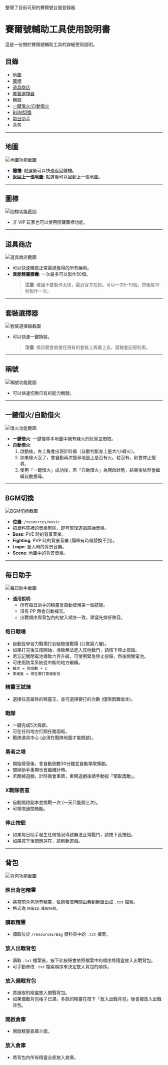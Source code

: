 </h1>整理了目前可用的賽爾號台服登錄器</h1>
<h1>賽爾號輔助工具使用說明書</h1>
<p>這是一份關於賽爾號輔助工具的詳細使用說明。</p>

<h2 id="目錄">目錄</h2>
<ul>
<li><a href="#地圖">地圖</a></li>
<li><a href="#圖標">圖標</a></li>
<li><a href="#道具商店">道具商店</a></li>
<li><a href="#套裝選擇器">套裝選擇器</a></li>
<li><a href="#稱號">稱號</a></li>
<li><a href="#一鍵借火自動借火">一鍵借火/自動借火</a></li>
<li><a href="#bgm切換">BGM切換</a></li>
<li><a href="#每日助手">每日助手</a></li>
<li><a href="#背包">背包</a></li>
</ul>

<hr>

<h2 id="地圖">地圖</h2>
<p><img src="https://i.postimg.cc/76zZH7mW/03.jpg" alt="地圖功能截圖"></p>
<ul>
<li><strong>鐘樓</strong>: 點選後可以快速返回鐘樓。</li>
<li><strong>返回上一張地圖</strong>: 點選後可以回到上一張地圖。</li>
</ul>

<hr>

<h2 id="圖標">圖標</h2>
<p><img src="https://i.postimg.cc/gcv21Vww/05.jpg" alt="圖標功能截圖"></p>
<ul>
<li>非 VIP 玩家也可以使用隱藏圖標功能。</li>
</ul>

<hr>

<h2 id="道具商店">道具商店</h2>
<p><img src="https://i.postimg.cc/fRgzY5PP/07.jpg" alt="道具商店截圖"></p>
<ul>
<li>可以快速購買正常渠道獲得的所有藥劑。</li>
<li><strong>異能精靈膠囊</strong>: 一次最多可以製作50個。
<blockquote><strong>注意</strong>: 建議不要製作太快，最近官方在抓。可以一次5-10個，然後每10秒製作一次。</blockquote>
</li>
</ul>

<hr>

<h2 id="套裝選擇器">套裝選擇器</h2>
<p><img src="https://i.postimg.cc/PqgdRJTz/09.jpg" alt="套裝選擇器截圖"></p>
<ul>
<li>可以快速一鍵換裝。
<blockquote><strong>注意</strong>: 換目鏡會直接在現有的套裝上再戴上去，腐蝕套記得別用。</blockquote>
</li>
</ul>

<hr>

<h2 id="稱號">稱號</h2>
<p><img src="https://i.postimg.cc/HnHdTNJr/11.jpg" alt="稱號功能截圖"></p>
<ul>
<li>可以快速切換已有的能力稱號。</li>
</ul>

<hr>

<h2 id="一鍵借火自動借火">一鍵借火/自動借火</h2>
<p><img src="https://i.postimg.cc/NF4YFxTp/13.jpg" alt="借火功能截圖"></p>
<ul>
<li><strong>一鍵借火</strong>: 一鍵搜尋本地圖中擁有綠火的玩家並借取。</li>
<li><strong>自動借火</strong>:
<ol>
<li>啟動後，左上角會出現計時器（自動判斷身上是大/小綠火）。</li>
<li>如果綠火沒了，會自動再次搜尋地圖上是否有火。若沒有，則會停止搜尋。</li>
<li>使用「一鍵借火」成功後，若「自動借火」為開啟狀態，結束後依然會繼續自動搜尋。</li>
</ol>
</li>
</ul>

<hr>

<h2 id="bgm切換">BGM切換</h2>
<p><img src="https://i.postimg.cc/85mxmz5C/15.jpg" alt="BGM切換截圖"></p>
<ul>
<li><strong>位置</strong>: <code>/resources/music</code></li>
<li>把資料夾裡的音樂刪除，即可恢復遊戲原始音樂。</li>
<li><strong>Boss</strong>: PVE 時的背景音樂。</li>
<li><strong>Fighting</strong>: PVP 時的背景音樂 (巔峰有時候替換不到)。</li>
<li><strong>Login</strong>: 登入時的背景音樂。</li>
<li><strong>Scene</strong>: 地圖中的背景音樂。</li>
</ul>

<hr>

<h2 id="每日助手">每日助手</h2>
<p><img src="https://i.postimg.cc/HnWRZ1c9/17.jpg" alt="每日助手截圖"></p>
<ul>
<li><strong>通用說明</strong>:
<ul>
<li>所有每日助手的精靈會自動使用第一個技能。</li>
<li>沒有 PP 時會自動補充。</li>
<li>出戰順序與背包內的放入順序一致，建議先排好陣容。</li>
</ul>
</li>
</ul>

<h3>每日戰場</h3>
<ul>
<li>自動從學習力戰場打到經驗值戰場 (只做第六層)。</li>
<li>如果打完後又按開始，導致無法進入其他戰鬥，請按下停止按鈕。</li>
<li>若忘記關閉電池導致六界升級，可使用緊急停止按鈕，然後開關電池。</li>
<li>可使用防呆系統從中斷的地方繼續。</li>
<li><code>輪次 = 完成數 + 1</code></li>
<li><code>第幾隻 = 現在要打第幾隻怪</code></li>
</ul>

<h3>精靈王試煉</h3>
<ul>
<li>選擇任意屬性的精靈王，並可選擇要打的次數 (僅限困難版本)。</li>
</ul>

<h3>戰隊</h3>
<ul>
<li>一鍵完成5次貢獻。</li>
<li>可在任何地方打開任務面板。</li>
<li>戰隊道具中心 (必須在戰隊地圖才能開啟)。</li>
</ul>

<h3>勇者之塔</h3>
<ul>
<li>開始掃蕩後，會自動倒數30分鐘並自動領取獎勵。</li>
<li>關掉助手重開也會繼續計時。</li>
<li>若關掉遊戲，計時器會重置，重開遊戲後請手動按「領取獎勵」。</li>
</ul>

<h3>X戰隊密室</h3>
<ul>
<li>自動開啟副本並挑戰一次 (一天只能開三次)。</li>
<li>可領取通關獎勵。</li>
</ul>

<h3>停止按鈕</h3>
<ul>
<li>如果每日助手發生任何情況導致無法正常戰鬥，請按下此按鈕。</li>
<li>如果按下後問題還在，請刷新遊戲。</li>
</ul>

<hr>

<h2 id="背包">背包</h2>
<p><img src="https://i.postimg.cc/wTGZVP6D/31.jpg" alt="背包功能截圖"></p>
<h3>匯出背包精靈</h3>
<ul>
<li>將當前背包所有精靈，依照獲取時間由舊到新匯出成 <code>.txt</code> 檔案。</li>
<li>格式為 <code>精靈ID,獲取時間</code>。</li>
</ul>

<h3>讀取精靈</h3>
<ul>
<li>讀取位於 <code>/resources/Bag</code> 資料夾中的 <code>.txt</code> 檔案。</li>
</ul>

<h3>放入出戰背包</h3>
<ul>
<li>讀取 <code>.txt</code> 檔案後，按下此按鈕會依照檔案中的順序將精靈放入出戰背包。</li>
<li>可手動修改 <code>.txt</code> 檔案順序來決定放入背包的順序。</li>
</ul>

<h3>放入備戰背包</h3>
<ul>
<li>將讀取的精靈放入備戰背包。</li>
<li>如果備戰背包格子已滿，多餘的精靈在按下「放入出戰背包」後會被放入出戰背包。</li>
</ul>

<h3>開啟倉庫</h3>
<ul>
<li>開啟精靈倉庫介面。</li>
</ul>

<h3>放入倉庫</h3>
<ul>
<li>將背包內所有精靈全部放入倉庫。</li>
</ul>
